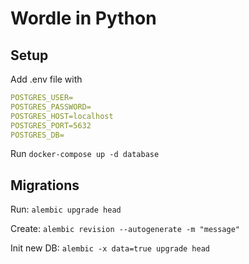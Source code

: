 # Wordle in Python

## Setup

Add .env file with
```yaml
POSTGRES_USER=
POSTGRES_PASSWORD=
POSTGRES_HOST=localhost
POSTGRES_PORT=5632
POSTGRES_DB=
```

Run `docker-compose up -d database`

## Migrations

Run: `alembic upgrade head`

Create: `alembic revision --autogenerate -m "message"`

Init new DB: `alembic -x data=true upgrade head`